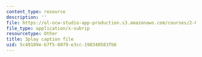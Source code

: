 ```yaml
---
content_type: resource
description: ''
file: https://ol-ocw-studio-app-production.s3.amazonaws.com/courses/2-003sc-engineering-dynamics-fall-2011/5c49189eb7f58079e3cc198340583fb6_QYP-oC1kP_s.srt
file_type: application/x-subrip
resourcetype: Other
title: 3play caption file
uid: 5c49189e-b7f5-8079-e3cc-198340583fb6
---
```

